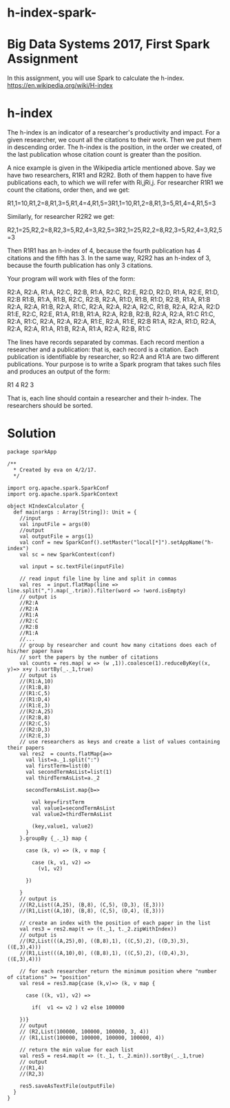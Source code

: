 # h-index-spark-

# Big Data Systems 2017, First Spark Assignment

In this assignment, you will use Spark to calculate the h-index.
 https://en.wikipedia.org/wiki/H-index

# h-index

The h-index is an indicator of a researcher's productivity and impact. For a given researcher, we count all the citations to their work. Then we put them in descending order. The h-index is the position, in the order we created, of the last publication whose citation count is greater than the position.

A nice example is given in the Wikipedia article mentioned above. Say we have two researchers, R1R1 and R2R2. Both of them happen to have five publications each, to which we will refer with Ri,jRi,j. For researcher R1R1 we count the citations, order then, and we get:

R1,1=10,R1,2=8,R1,3=5,R1,4=4,R1,5=3R1,1=10,R1,2=8,R1,3=5,R1,4=4,R1,5=3

Similarly, for researcher R2R2 we get:

R2,1=25,R2,2=8,R2,3=5,R2,4=3,R2,5=3R2,1=25,R2,2=8,R2,3=5,R2,4=3,R2,5=3

Then R1R1 has an h-index of 4, because the fourth publication has 4 citations and the fifth has 3. In the same way, R2R2 has an h-index of 3, because the fourth publication has only 3 citations.

Your program will work with files of the form:

R2:A, R2:A, R1:A, R2:C, R2:B, R1:A, R2:C, R2:E, R2:D, R2:D, R1:A, R2:E, R1:D, R2:B
R1:B, R1:A, R1:B, R2:C, R2:B, R2:A, R1:D, R1:B, R1:D, R2:B, R1:A, R1:B
R2:A, R2:A, R1:B, R2:A, R1:C, R2:A, R2:A, R2:A, R2:C, R1:B, R2:A, R2:A, R2:D
R1:E, R2:C, R2:E, R1:A, R1:B, R1:A, R2:A, R2:B, R2:B, R2:A, R2:A, R1:C
R1:C, R2:A, R1:C, R2:A, R2:A, R2:A, R1:E, R2:A, R1:E, R2:B
R1:A, R2:A, R1:D, R2:A, R2:A, R2:A, R1:A, R1:B, R2:A, R1:A, R2:A, R2:B, R1:C

The lines have records separated by commas. Each record mention a researcher and a publication: that is, each record is a citation. Each publication is identifiable by researcher, so R2:A and R1:A are two different publications. Your purpose is to write a Spark program that takes such files and produces an output of the form:

R1 4
R2 3

That is, each line should contain a researcher and their h-index. The researchers should be sorted.

# Solution

```
package sparkApp

/**
  * Created by eva on 4/2/17.
  */

import org.apache.spark.SparkConf
import org.apache.spark.SparkContext

object HIndexCalculator {
  def main(args : Array[String]): Unit = {
    //input
    val inputFile = args(0)
    //output
    val outputFile = args(1)
    val conf = new SparkConf().setMaster("local[*]").setAppName("h-index")
    val sc = new SparkContext(conf)

    val input = sc.textFile(inputFile)

    // read input file line by line and split in commas
    val res  = input.flatMap(line => line.split(",").map(_.trim)).filter(word => !word.isEmpty)
    // output is
    //R2:A
    //R2:A
    //R1:A
    //R2:C
    //R2:B
    //R1:A
    //...
    // group by researcher and count how many citations does each of his/her paper have
    // sort the papers by the number of citations
    val counts = res.map( w => (w ,1)).coalesce(1).reduceByKey((x, y)=> x+y ).sortBy(_._1,true)
    // output is
    //(R1:A,10)
    //(R1:B,8)
    //(R1:C,5)
    //(R1:D,4)
    //(R1:E,3)
    //(R2:A,25)
    //(R2:B,8)
    //(R2:C,5)
    //(R2:D,3)
    //(R2:E,3)
    // use researchers as keys and create a list of values containing their papers
    val res2  = counts.flatMap{a=>
      val list=a._1.split(":")
      val firstTerm=list(0)
      val secondTermAsList=list(1)
      val thirdTermAsList=a._2

      secondTermAsList.map{b=>

        val key=firstTerm
        val value1=secondTermAsList
        val value2=thirdTermAsList

        (key,value1, value2)
      }
    }.groupBy {_._1} map {

      case (k, v) => (k, v map {

        case (k, v1, v2) =>
          (v1, v2)

      })

    }
    // output is
    //(R2,List((A,25), (B,8), (C,5), (D,3), (E,3)))
    //(R1,List((A,10), (B,8), (C,5), (D,4), (E,3)))

    // create an index with the position of each paper in the list
    val res3 = res2.map(t => (t._1, t._2.zipWithIndex))
    // output is
    //(R2,List(((A,25),0), ((B,8),1), ((C,5),2), ((D,3),3), ((E,3),4)))
    //(R1,List(((A,10),0), ((B,8),1), ((C,5),2), ((D,4),3), ((E,3),4)))

    // for each researcher return the minimum position where "number of citations" >= "position"
    val res4 = res3.map{case (k,v)=> (k, v map {

      case ((k, v1), v2) =>

        if(  v1 <= v2 ) v2 else 100000

    })}
    // output
    // (R2,List(100000, 100000, 100000, 3, 4))
    // (R1,List(100000, 100000, 100000, 100000, 4))

    // return the min value for each list
    val res5 = res4.map(t => (t._1, t._2.min)).sortBy(_._1,true)
    // output
    //(R1,4)
    //(R2,3)

    res5.saveAsTextFile(outputFile)
  }
}
```
